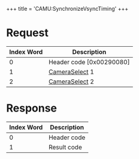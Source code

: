 +++
title = 'CAMU:SynchronizeVsyncTiming'
+++

# Request

| Index Word | Description                                               |
|------------|-----------------------------------------------------------|
| 0          | Header code \[0x00290080\]                                |
| 1          | [CameraSelect](Camera_Services#cameraselect "wikilink") 1 |
| 2          | [CameraSelect](Camera_Services#cameraselect "wikilink") 2 |

# Response

| Index Word | Description |
|------------|-------------|
| 0          | Header code |
| 1          | Result code |
